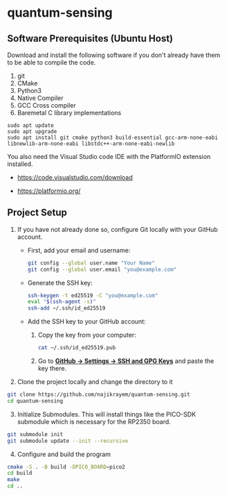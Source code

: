 # quantum-sensing

## Software Prerequisites (Ubuntu Host)
Download and install the following software if you don't already have them to be able to compile the code.
1. git
2. CMake
3. Python3
4. Native Compiler
5. GCC Cross compiler
6. Baremetal C library implementations

```
sudo apt update
sudo apt upgrade
sudo apt install git cmake python3 build-essential gcc-arm-none-eabi libnewlib-arm-none-eabi libstdc++-arm-none-eabi-newlib
```

You also need the Visual Studio code IDE with the PlatformIO extension installed.

- https://code.visualstudio.com/download

- https://platformio.org/


## Project Setup
1. If you have not already done so, configure Git locally with your GitHub account.

   - First, add your email and username:
     ```bash
     git config --global user.name "Your Name"
     git config --global user.email "you@example.com"
     ```

   - Generate the SSH key:
     ```bash
     ssh-keygen -t ed25519 -C "you@example.com"
     eval "$(ssh-agent -s)"
     ssh-add ~/.ssh/id_ed25519
     ```

   - Add the SSH key to your GitHub account:
     1. Copy the key from your computer:
        ```bash
        cat ~/.ssh/id_ed25519.pub
        ```
     2. Go to [**GitHub → Settings → SSH and GPG Keys**](https://github.com/settings/keys) and paste the key there.

2. Clone the project locally and change the directory to it
 ``` bash
 git clone https://github.com/najikrayem/quantum-sensing.git
 cd quantum-sensing
 ```

3. Initialize Submodules. This will install things like the PICO-SDK submodule which is necessary for the RP2350 board.
``` bash
git submodule init
git submodule update --init --recursive
```

4. Configure and build the program
``` bash
cmake -S . -B build -DPICO_BOARD=pico2
cd build
make
cd ..
```
